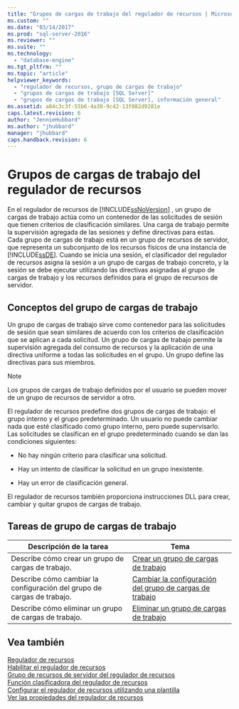 ```yaml
---
title: "Grupos de cargas de trabajo del regulador de recursos | Microsoft Docs"
ms.custom: ""
ms.date: "03/14/2017"
ms.prod: "sql-server-2016"
ms.reviewer: ""
ms.suite: ""
ms.technology: 
  - "database-engine"
ms.tgt_pltfrm: ""
ms.topic: "article"
helpviewer_keywords: 
  - "regulador de recursos, grupo de cargas de trabajo"
  - "grupos de cargas de trabajo [SQL Server]"
  - "grupos de cargas de trabajo [SQL Server], información general"
ms.assetid: a84c3c3f-55b6-4a30-9c42-13f082d9281e
caps.latest.revision: 6
author: "JennieHubbard"
ms.author: "jhubbard"
manager: "jhubbard"
caps.handback.revision: 6
---
```

# Grupos de cargas de trabajo del regulador de recursos
  En el regulador de recursos de [!INCLUDE[ssNoVersion](../../includes/ssnoversion-md.md)] , un grupo de cargas de trabajo actúa como un contenedor de las solicitudes de sesión que tienen criterios de clasificación similares. Una carga de trabajo permite la supervisión agregada de las sesiones y define directivas para estas. Cada grupo de cargas de trabajo está en un grupo de recursos de servidor, que representa un subconjunto de los recursos físicos de una instancia de [!INCLUDE[ssDE](../../includes/ssde-md.md)]. Cuando se inicia una sesión, el clasificador del regulador de recursos asigna la sesión a un grupo de cargas de trabajo concreto, y la sesión se debe ejecutar utilizando las directivas asignadas al grupo de cargas de trabajo y los recursos definidos para el grupo de recursos de servidor.  
  
## Conceptos del grupo de cargas de trabajo  
 Un grupo de cargas de trabajo sirve como contenedor para las solicitudes de sesión que sean similares de acuerdo con los criterios de clasificación que se aplican a cada solicitud. Un grupo de cargas de trabajo permite la supervisión agregada del consumo de recursos y la aplicación de una directiva uniforme a todas las solicitudes en el grupo. Un grupo define las directivas para sus miembros.  
  
> [!NOTE]  
>  Los grupos de cargas de trabajo definidos por el usuario se pueden mover de un grupo de recursos de servidor a otro.  
  
 El regulador de recursos predefine dos grupos de cargas de trabajo: el grupo interno y el grupo predeterminado. Un usuario no puede cambiar nada que esté clasificado como grupo interno, pero puede supervisarlo. Las solicitudes se clasifican en el grupo predeterminado cuando se dan las condiciones siguientes:  
  
-   No hay ningún criterio para clasificar una solicitud.  
  
-   Hay un intento de clasificar la solicitud en un grupo inexistente.  
  
-   Hay un error de clasificación general.  
  
 El regulador de recursos también proporciona instrucciones DLL para crear, cambiar y quitar grupos de cargas de trabajo.  
  
## Tareas de grupo de cargas de trabajo  
  
|Descripción de la tarea|Tema|  
|----------------------|-----------|  
|Describe cómo crear un grupo de cargas de trabajo.|[Crear un grupo de cargas de trabajo](../../relational-databases/resource-governor/create-a-workload-group.md)|  
|Describe cómo cambiar la configuración del grupo de cargas de trabajo.|[Cambiar la configuración del grupo de cargas de trabajo](../../relational-databases/resource-governor/change-workload-group-settings.md)|  
|Describe cómo eliminar un grupo de cargas de trabajo.|[Eliminar un grupo de cargas de trabajo](../../relational-databases/resource-governor/delete-a-workload-group.md)|  
  
## Vea también  
 [Regulador de recursos](../../relational-databases/resource-governor/resource-governor.md)   
 [Habilitar el regulador de recursos](../../relational-databases/resource-governor/enable-resource-governor.md)   
 [Grupo de recursos de servidor del regulador de recursos](../../relational-databases/resource-governor/resource-governor-resource-pool.md)   
 [Función clasificadora del regulador de recursos](../../relational-databases/resource-governor/resource-governor-classifier-function.md)   
 [Configurar el regulador de recursos utilizando una plantilla](../../relational-databases/resource-governor/configure-resource-governor-using-a-template.md)   
 [Ver las propiedades del regulador de recursos](../../relational-databases/resource-governor/view-resource-governor-properties.md)  
  
  